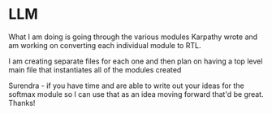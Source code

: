 # LLM
What I am doing is going through the various modules Karpathy wrote and am working on converting each individual module to RTL. 

I am creating separate files for each one and then plan on having a top level main file that instantiates all of the modules created 

Surendra - if you have time and are able to write out your ideas for the softmax module so I can use that as an idea moving forward that'd be great. Thanks!
